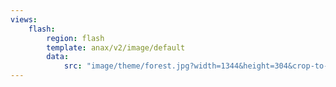 ```yaml
---
views:
    flash:
        region: flash
        template: anax/v2/image/default
        data:
            src: "image/theme/forest.jpg?width=1344&height=304&crop-to-fit&area=0,0,30,0"
---
```

